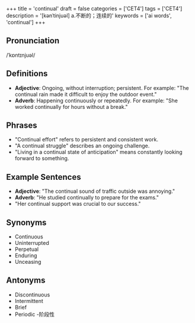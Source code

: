 +++
title = 'continual'
draft = false
categories = ['CET4']
tags = ['CET4']
description = '[kənˈtinjuəl] a.不断的；连续的'
keywords = ['ai words', 'continual']
+++

## Pronunciation
/ˈkɒntɪnjuəl/

## Definitions
- **Adjective**: Ongoing, without interruption; persistent. For example: "The continual rain made it difficult to enjoy the outdoor event."
- **Adverb**: Happening continuously or repeatedly. For example: "She worked continually for hours without a break."

## Phrases
- "Continual effort" refers to persistent and consistent work.
- "A continual struggle" describes an ongoing challenge.
- "Living in a continual state of anticipation" means constantly looking forward to something.

## Example Sentences
- **Adjective**: "The continual sound of traffic outside was annoying."
- **Adverb**: "He studied continually to prepare for the exams."
- "Her continual support was crucial to our success."

## Synonyms
- Continuous
- Uninterrupted
- Perpetual
- Enduring
- Unceasing

## Antonyms
- Discontinuous
- Intermittent
- Brief
- Periodic
-阶段性
